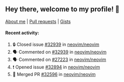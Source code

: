 ## Hey there, welcome to my profile! 👋

[About me](https://seandewar.github.io/)
 | [Pull requests](https://github.com/search?p=1&q=author%3Aseandewar+is%3Apr)
 | [Gists](https://gist.github.com/seandewar)

#### Recent activity:

<!--START_SECTION:activity-->
1. 🔒 Closed issue [#32939](https://github.com/neovim/neovim/issues/32939) in [neovim/neovim](https://github.com/neovim/neovim)
2. 🗣 Commented on [#32939](https://github.com/neovim/neovim/issues/32939#issuecomment-2729633480) in [neovim/neovim](https://github.com/neovim/neovim)
3. 🗣 Commented on [#27223](https://github.com/neovim/neovim/pull/27223#issuecomment-2726012932) in [neovim/neovim](https://github.com/neovim/neovim)
4. ❗ Opened issue [#32894](https://github.com/neovim/neovim/issues/32894) in [neovim/neovim](https://github.com/neovim/neovim)
5. 🎉 Merged PR [#32596](https://github.com/neovim/neovim/pull/32596) in [neovim/neovim](https://github.com/neovim/neovim)
<!--END_SECTION:activity-->
